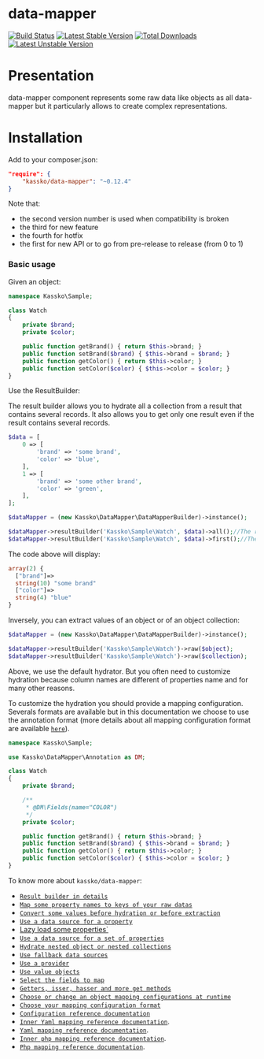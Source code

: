 data-mapper
==================

[![Build Status](https://secure.travis-ci.org/kassko/data-mapper.png?branch=master)](https://travis-ci.org/kassko/data-mapper)
[![Latest Stable Version](https://poser.pugx.org/kassko/data-mapper/v/stable.png)](https://packagist.org/packages/kassko/data-mapper)
[![Total Downloads](https://poser.pugx.org/kassko/data-mapper/downloads.png)](https://packagist.org/packages/kassko/data-mapper)
[![Latest Unstable Version](https://poser.pugx.org/kassko/data-mapper/v/unstable.png)](https://packagist.org/packages/kassko/data-mapper)

# Presentation #

data-mapper component represents some raw data like objects as all data-mapper but it particularly allows to create complex representations.


# Installation #

Add to your composer.json:
```json
"require": {
    "kassko/data-mapper": "~0.12.4"
}
```

Note that:
* the second version number is used when compatibility is broken
* the third for new feature
* the fourth for hotfix
* the first for new API or to go from pre-release to release (from 0 to 1)

### Basic usage ###

Given an object:

```php
namespace Kassko\Sample;

class Watch
{
    private $brand;
    private $color;

    public function getBrand() { return $this->brand; }
    public function setBrand($brand) { $this->brand = $brand; }
    public function getColor() { return $this->color; }
    public function setColor($color) { $this->color = $color; }
}
```

Use the ResultBuilder:

The result builder allows you to hydrate all a collection from a result that contains several records. It also allows you to get only one result even if the result contains several records.
```php
$data = [
    0 => [
        'brand' => 'some brand',
        'color' => 'blue',
    ],
    1 => [
        'brand' => 'some other brand',
        'color' => 'green',
    ],
];

$dataMapper = (new Kassko\DataMapper\DataMapperBuilder)->instance();

$dataMapper->resultBuilder('Kassko\Sample\Watch', $data)->all();//The result will be an array with two objects.
$dataMapper->resultBuilder('Kassko\Sample\Watch', $data)->first();//The result will be a watch object representing the first record.
```

The code above will display:
```php
array(2) {
  ["brand"]=>
  string(10) "some brand"
  ["color"]=>
  string(4) "blue"
}
```

Inversely, you can extract values of an object or of an object collection:

```php
$dataMapper = (new Kassko\DataMapper\DataMapperBuilder)->instance();

$dataMapper->resultBuilder('Kassko\Sample\Watch')->raw($object);
$dataMapper->resultBuilder('Kassko\Sample\Watch')->raw($collection);
```

Above, we use the default hydrator. But you often need to customize hydration because column names are different of properties name and for many other reasons.

To customize the hydration you should provide a mapping configuration. Severals formats are available but in this documentation we choose to use the annotation format (more details about all mapping configuration format are available [`here`](https://github.com/kassko/data-mapper/blob/master/Resources/doc/mapping_format.md)).

```php
namespace Kassko\Sample;

use Kassko\DataMapper\Annotation as DM;

class Watch
{
    private $brand;

    /**
     * @DM\Fields(name="COLOR")
     */
    private $color;

    public function getBrand() { return $this->brand; }
    public function setBrand($brand) { $this->brand = $brand; }
    public function getColor() { return $this->color; }
    public function setColor($color) { $this->color = $color; }
}
```

To know more about `kassko/data-mapper`:
* [`Result builder in details`](https://github.com/kassko/data-mapper/blob/master/Resources/doc/result_builder.md)
* [`Map some property names to keys of your raw datas`](https://github.com/kassko/data-mapper/blob/master/Resources/doc/map_properties.md)
* [`Convert some values before hydration or before extraction`](https://github.com/kassko/data-mapper/blob/master/Resources/doc/converters.md)
* [`Use a data source for a property`](https://github.com/kassko/data-mapper/blob/master/Resources/doc/data_source.md)
* [Lazy load some properties`](https://github.com/kassko/data-mapper/blob/master/Resources/doc/lazy_loading.md)
* [`Use a data source for a set of properties`](https://github.com/kassko/data-mapper/blob/master/Resources/doc/data_source.md)
* [`Hydrate nested object or nested collections`](https://github.com/kassko/data-mapper/blob/master/Resources/doc/nested_object_hydration.md)
* [`Use fallback data sources`](https://github.com/kassko/data-mapper/blob/master/Resources/doc/fallback_source.md)
* [`Use a provider`](https://github.com/kassko/data-mapper/blob/master/Resources/doc/provider.md)
* [`Use value objects`](https://github.com/kassko/data-mapper/blob/master/Resources/doc/value_objects.md)
* [`Select the fields to map`](https://github.com/kassko/data-mapper/blob/master/Resources/doc/field_exclusion_policy.md)
* [`Getters, isser, hasser and more get methods`](https://github.com/kassko/data-mapper/blob/master/Resources/doc/getter_setter.md)
* [`Choose or change an object mapping configurations at runtime`](https://github.com/kassko/data-mapper/blob/master/Resources/doc/runtime_configuration.md)
* [`Choose your mapping configuration format`](https://github.com/kassko/data-mapper/blob/master/Resources/doc/mapping_format.md)
* [`Configuration reference documentation`](https://github.com/kassko/data-mapper/blob/master/Resources/doc/configuration.md)
* [`Inner Yaml mapping reference documentation`](https://github.com/kassko/data-mapper/blob/master/Resources/doc/inner_yaml_mapping.md).
* [`Yaml mapping reference documentation`](https://github.com/kassko/data-mapper/blob/master/Resources/doc/yaml_file_mapping.md).
* [`Inner php mapping reference documentation`](https://github.com/kassko/data-mapper/blob/master/Resources/doc/inner_php_mapping.md).
* [`Php mapping reference documentation`](https://github.com/kassko/data-mapper/blob/master/Resources/doc/php_file_mapping.md).



